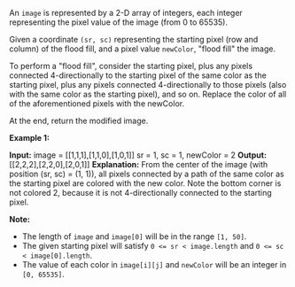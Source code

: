 
An  `image`  is represented by a 2-D array of integers, each integer representing the pixel value of the image (from 0 to 65535).

Given a coordinate  `(sr, sc)`  representing the starting pixel (row and column) of the flood fill, and a pixel value  `newColor`, "flood fill" the image.

To perform a "flood fill", consider the starting pixel, plus any pixels connected 4-directionally to the starting pixel of the same color as the starting pixel, plus any pixels connected 4-directionally to those pixels (also with the same color as the starting pixel), and so on. Replace the color of all of the aforementioned pixels with the newColor.

At the end, return the modified image.

**Example 1:**  

**Input:** 
image = [[1,1,1],[1,1,0],[1,0,1]]
sr = 1, sc = 1, newColor = 2
**Output:** [[2,2,2],[2,2,0],[2,0,1]]
**Explanation:** 
From the center of the image (with position (sr, sc) = (1, 1)), all pixels connected 
by a path of the same color as the starting pixel are colored with the new color.
Note the bottom corner is not colored 2, because it is not 4-directionally connected
to the starting pixel.

**Note:**

-   The length of  `image`  and  `image[0]`  will be in the range  `[1, 50]`.
-   The given starting pixel will satisfy  `0 <= sr < image.length`  and  `0 <= sc < image[0].length`.
-   The value of each color in  `image[i][j]`  and  `newColor`  will be an integer in  `[0, 65535]`.